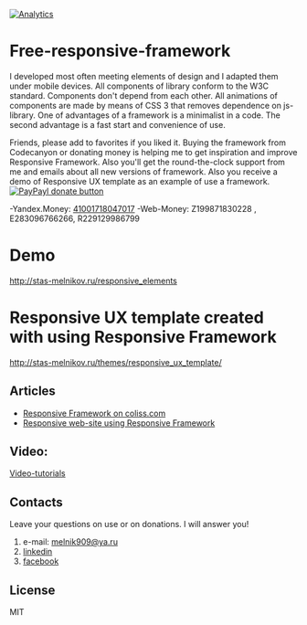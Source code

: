 [![Analytics](https://ga-beacon.appspot.com/UA-57151587-1/free-responsive-framework/readme?pixel)](https://github.com/melnik909/free-responsive-framework)

Free-responsive-framework
=========================

I developed most often meeting elements of design and I adapted them under mobile devices. All components of library conform to the W3C standard. Components don't depend from each other. All animations of components are made by means of CSS 3 that removes dependence on js-library. One of advantages of a framework is a minimalist in a code. The second advantage is a fast start and convenience of use.

Friends, please add to favorites if you liked it. Buying the framework from Codecanyon or donating money is helping me to get inspiration and improve Responsive Framework. Also you'll get the round-the-clock support from me and emails about all new versions of framework. Also you receive a demo of Responsive UX template as an example of use a framework. [![PayPayl donate button](https://img.shields.io/badge/paypal-donate-yellow.svg)](https://www.paypal.com/cgi-bin/webscr?cmd=_s-xclick&hosted_button_id=MHS8KZ4U44Z7J "Donate once-off to this project using Paypal")

-Yandex.Money: <a href="https://money.yandex.ru/direct-payment.xml?receiver=41001718047017">41001718047017</a>
-Web-Money: Z199871830228 , E283096766266, R229129986799

Demo
=========================
http://stas-melnikov.ru/responsive_elements

Responsive UX template created with using Responsive Framework
=========================
http://stas-melnikov.ru/themes/responsive_ux_template/

##  Articles
- [Responsive Framework on coliss.com](http://coliss.com/articles/build-websites/operation/work/free-responsive-framework.html)
- [Responsive web-site using Responsive Framework](http://www.script-tutorials.com/responsive-web-site-using-responsive-framework)


## Video:

[Video-tutorials](https://www.youtube.com/playlist?list=PLLu-WYoyebB0NmckvY8HbJil-F8UTzkyq)

##  Contacts

Leave your questions on use or on donations. I will answer you!
1) e-mail: melnik909@ya.ru
2) [linkedin](http://www.linkedin.com/in/melnik909)
3) [facebook](https://www.facebook.com/melnik909)

## License

MIT
